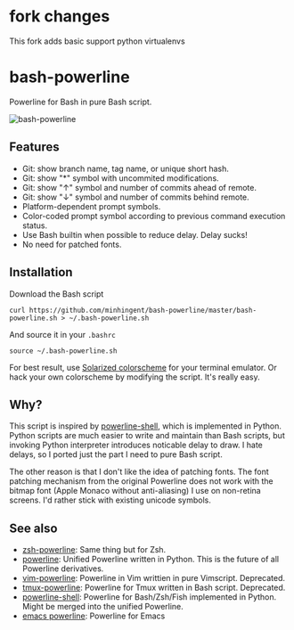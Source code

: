 # fork changes

This fork adds basic support python virtualenvs

# bash-powerline

Powerline for Bash in pure Bash script.

![bash-powerline](https://raw.github.com/riobard/bash-powerline/master/screenshots/solarized-light.png)

## Features

* Git: show branch name, tag name, or unique short hash.
* Git: show "*" symbol with uncommited modifications.
* Git: show "↑" symbol and number of commits ahead of remote.
* Git: show "↓" symbol and number of commits behind remote.
* Platform-dependent prompt symbols.
* Color-coded prompt symbol according to previous command execution status.
* Use Bash builtin when possible to reduce delay. Delay sucks!
* No need for patched fonts.


## Installation

Download the Bash script

    curl https://github.com/minhingent/bash-powerline/master/bash-powerline.sh > ~/.bash-powerline.sh

And source it in your `.bashrc`

    source ~/.bash-powerline.sh

For best result, use [Solarized
colorscheme](https://github.com/altercation/solarized) for your terminal
emulator. Or hack your own colorscheme by modifying the script. It's really
easy.


## Why?

This script is inspired by
[powerline-shell](https://github.com/milkbikis/powerline-shell), which is
implemented in Python. Python scripts are much easier to write and maintain than
Bash scripts, but invoking Python interpreter introduces noticable delay to
draw. I hate delays, so I ported just the part I need to pure Bash script.

The other reason is that I don't like the idea of patching fonts. The
font patching mechanism from the original Powerline does not work with the
bitmap font (Apple Monaco without anti-aliasing) I use on non-retina screens.
I'd rather stick with existing unicode symbols.


## See also

* [zsh-powerline](https://github.com/riobard/zsh-powerline): Same thing but for
    Zsh.
* [powerline](https://github.com/Lokaltog/powerline): Unified Powerline
  written in Python. This is the future of all Powerline derivatives.
* [vim-powerline](https://github.com/Lokaltog/vim-powerline): Powerline in Vim
  writtien in pure Vimscript. Deprecated.
* [tmux-powerline](https://github.com/erikw/tmux-powerline): Powerline for Tmux
  written in Bash script. Deprecated.
* [powerline-shell](https://github.com/milkbikis/powerline-shell): Powerline for
  Bash/Zsh/Fish implemented in Python. Might be merged into the unified
  Powerline.
* [emacs powerline](https://github.com/milkypostman/powerline): Powerline for
  Emacs
